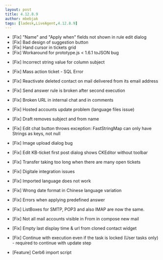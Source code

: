 ```yaml
---
layout: post
title: 4.12.8.9
author: mbebjak
tags: [ladesk,LiveAgent,4.12.8.9]
---
```


- [Fix] "Name" and "Apply when" fields not shown in rule edit dialog
- [Fix] Bad design of suggestion button
- [Fix] Hand cursor in tickets grid
- [Fix] Workaround for prototype.js < 1.6.1 toJSON bug

<!--more--> 

- [Fix] Incorrect string value for column subject
- [Fix] Mass action ticket - SQL Error
- [Fix] Reactivate deleted contact on mail delivered from its email address
- [Fix] Send answer rule is broken after second execution
- [Fix] Broken URL in internal chat and in comments
- [Fix] Hosted accounts update problem (language files issue)
- [Fix] Draft removes subject and from name
- [Fix] Edit chat button throws exception: FastStringMap can only have Strings as keys, not null
- [Fix] Image upload dialog bug
- [Fix] Edit KB-ticket first post dialog shows CKEditor without toolbar
- [Fix] Transfer taking too long when there are many open tickets
- [Fix] Digitale integration issues
- [Fix] Imported language does not work
- [Fix] Wrong date format in Chinese language variation
- [Fix] Errors when applying predefined answer
- [Fix] ListBoxes for SMTP, POP3 and also IMAP are now the same.
- [Fix] Not all mail accounts visible in From in compose new mail
- [Fix] Empty last display time & url from cloned contact widget
- [Fix] Continue with execution even if the task is locked (User tasks only) - required to continue with update step

- [Feature] Cerb6 import script
